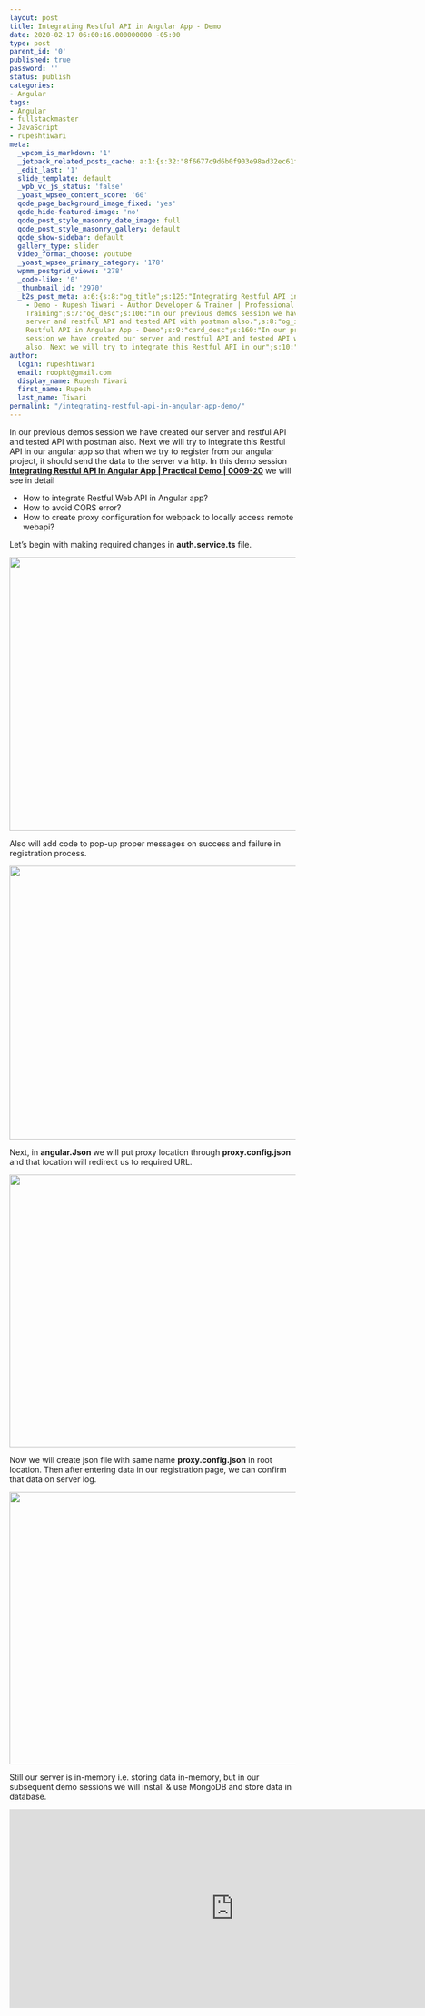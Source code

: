 ```yaml
---
layout: post
title: Integrating Restful API in Angular App - Demo
date: 2020-02-17 06:00:16.000000000 -05:00
type: post
parent_id: '0'
published: true
password: ''
status: publish
categories:
- Angular
tags:
- Angular
- fullstackmaster
- JavaScript
- rupeshtiwari
meta:
  _wpcom_is_markdown: '1'
  _jetpack_related_posts_cache: a:1:{s:32:"8f6677c9d6b0f903e98ad32ec61f8deb";a:2:{s:7:"expires";i:1605791275;s:7:"payload";a:3:{i:0;a:1:{s:2:"id";i:2895;}i:1;a:1:{s:2:"id";i:2953;}i:2;a:1:{s:2:"id";i:2840;}}}}
  _edit_last: '1'
  slide_template: default
  _wpb_vc_js_status: 'false'
  _yoast_wpseo_content_score: '60'
  qode_page_background_image_fixed: 'yes'
  qode_hide-featured-image: 'no'
  qode_post_style_masonry_date_image: full
  qode_post_style_masonry_gallery: default
  qode_show-sidebar: default
  gallery_type: slider
  video_format_choose: youtube
  _yoast_wpseo_primary_category: '178'
  wpmm_postgrid_views: '278'
  _qode-like: '0'
  _thumbnail_id: '2970'
  _b2s_post_meta: a:6:{s:8:"og_title";s:125:"Integrating Restful API in Angular App
    - Demo - Rupesh Tiwari - Author Developer & Trainer | Professional Full Stack
    Training";s:7:"og_desc";s:106:"In our previous demos session we have created our
    server and restful API and tested API with postman also.";s:8:"og_image";s:71:"https://blog.rupeshtiwari.com/wp-content/uploads/2020/01/RUPESH-111.png";s:10:"card_title";s:45:"Integrating
    Restful API in Angular App - Demo";s:9:"card_desc";s:160:"In our previous demos
    session we have created our server and restful API and tested API with postman
    also. Next we will try to integrate this Restful API in our";s:10:"card_image";s:71:"https://blog.rupeshtiwari.com/wp-content/uploads/2020/01/RUPESH-111.png";}
author:
  login: rupeshtiwari
  email: roopkt@gmail.com
  display_name: Rupesh Tiwari
  first_name: Rupesh
  last_name: Tiwari
permalink: "/integrating-restful-api-in-angular-app-demo/"
---
```

<p>In our previous demos session we have created our server and restful API and tested API with postman also. Next we will try to integrate this Restful API in our angular app so that when we try to register from our angular project, it should send the data to the server via http. In this demo session <a href="https://www.youtube.com/watch?v=2v2lMmcapmQ&amp;list=PLZed_adPqIJrl9pwlERGhU-RCNOtKqvyD&amp;index=21&amp;t=0s" target="_blank" rel="noopener noreferrer"><strong>Integrating Restful API In Angular App | Practical Demo | 0009-20</strong></a> we will see in detail</p>
<ul>
<li>How to integrate Restful Web API in Angular app?</li>
<li>How to avoid CORS error?</li>
<li>How to create proxy configuration for webpack to locally access remote webapi?</li>
</ul>
<p>Let’s begin with making required changes in <strong>auth.service.ts</strong> file.</p>
<p><img class="alignnone size-full wp-image-2969" src="{{ site.baseurl }}/assets/2020/02/IR1.png" alt="" width="853" height="482" /></p>
<p>Also will add code to pop-up proper messages on success and failure in registration process.</p>
<p><img class="alignnone size-full wp-image-2968" src="{{ site.baseurl }}/assets/2020/02/IR2.png" alt="" width="853" height="482" /></p>
<p>Next, in <strong>angular.Json</strong> we will put proxy location through <strong>proxy.config.json</strong> and that location will redirect us to required URL.</p>
<p><img class="alignnone size-full wp-image-2967" src="{{ site.baseurl }}/assets/2020/02/IR3.png" alt="" width="854" height="480" /></p>
<p>Now we will create json file with same name <strong>proxy.config.json</strong> in root location. Then after entering data in our registration page, we can confirm that data on server log.</p>
<p><img class="alignnone size-full wp-image-2966" src="{{ site.baseurl }}/assets/2020/02/IR4.png" alt="" width="853" height="480" /></p>
<p>Still our server is in-memory i.e. storing data in-memory, but in our subsequent demo sessions we will install &amp; use MongoDB and store data in database.</p>
<p><iframe src="https://www.youtube.com/embed/2v2lMmcapmQ" width="790" height="350" frameborder="0" allowfullscreen="allowfullscreen"><span data-mce-type="bookmark" style="display: inline-block; width: 0px; overflow: hidden; line-height: 0;" class="mce_SELRES_start">﻿</span></iframe></p>
